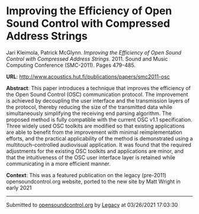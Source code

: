 # Improving the Efficiency of Open Sound Control with Compressed Address Strings

Jari Kleimola, Patrick McGlynn. *Improving the Efficiency of Open Sound Control with Compressed Address Strings*. 2011.  Sound and Music Computing Conference (SMC-2011). Pages 479-485. 

**URL**: <http://www.acoustics.hut.fi/publications/papers/smc2011-osc>

**Abstract**: This paper introduces a technique that improves the efficiency of the Open Sound Control (OSC) communication protocol. The improvement is achieved by decoupling the user interface and the transmission layers of the protocol, thereby reducing the size of the transmitted data while simultaneously simplifying the receiving end parsing algorithm. The proposed method is fully compatible with the current OSC v1.1 specification. Three widely used OSC toolkits are modified so that existing applications are able to benefit from the improvement with minimal reimplementation efforts, and the practical applicability of the method is demonstrated using a multitouch-controlled audiovisual application. It was found that the required adjustments for the existing OSC toolkits and applications are minor, and that the intuitiveness of the OSC user interface layer is retained while communicating in a more efficient manner.

**Context**: This was a featured publication on the legacy (pre-2011) opensoundcontrol.org website, ported to the new site by Matt Wright in early 2021

---
Submitted to [opensoundcontrol.org](https://opensoundcontrol.org) by [Legacy](https://web.archive.org) at 03/26/2021 17:03:30
